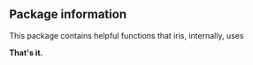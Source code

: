 ## Package information

This package contains helpful functions that iris, internally, uses


**That's it.**

